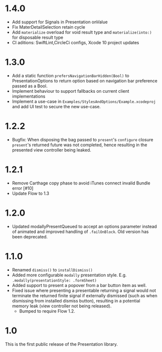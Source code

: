 # 1.4.0
- Add support for Signals in Presentation onValue
- Fix MaterDetailSelection retain cycle
- Add `materialize` overload for void result type and `materialize(into:)` for disposable result type
- CI aditions: SwiftLint,CircleCi configs, Xcode 10 project updates

# 1.3.0
- Add a static function `prefersNavigationBarHidden(Bool)` to PresentationOptions to return option based on navigation bar  preference passed as a Bool.
- Implement behaviour to support fallbacks on current client implementations
- Implement a use-case in `Examples/StylesAndOptions/Example.xcodeproj` and add UI test to secure the new use-case.

# 1.2.2

- Bugfix: When disposing the bag passed to `present`'s `configure` closure  `present`'s returned future was not completed, hence resulting in the presented view controller being leaked.

# 1.2.1

- Remove Carthage copy phase to avoid iTunes connect invalid Bundle error [#10]
- Update Flow to 1.3

# 1.2.0

- Updated modallyPresentQueued to accept an options parameter instead of animated and improved handling of `.failOnBlock`. Old version has been deprecated.

# 1.1.0

- Renamed `dismiss()` to `installDismiss()`
- Added more configurable `modally` presentation style. E.g. `.modally(presentationStyle: .formSheet)`
- Added support to present a popover from a bar button item as well.
- Fixed issue where presenting a presentable returning a signal would not terminate the returned finite signal if externally dismissed (such as when dismissing from installed dismiss button), 
  resulting in a potential memory leak (view controller not being released).
  - Bumped to require Flow 1.2.

# 1.0

This is the first public release of the Presentation library.
